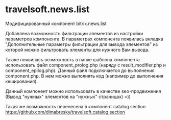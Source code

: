 # travelsoft.news.list

Модифицированный компонент bitrix.news.list

Добавлена возможность фильтрации элементов из настройки параметров компонента.
В параметрах компонента появилась вкладка "Дополнительные параметры фильтрации для вывода элементов" из которой можно фильтровать элементы для нужного Вам вывода.

Также появилась возможность в папке шаблона компонента использовать файл component_prolog.php (наряду с result_modifier.php и component_epilog.php). Данный файл подключается до выполнения component.php. В нем можно выполнять код (например до выполнения кеширования).

Данный компонент можно использовать в качестве seo-продвижения (Вывод "нужных" элементов на "нужных" страницах) =))

Такая же возможность перенесена в компонент catalog.section https://github.com/dimabresky/travelsoft.catalog.section
